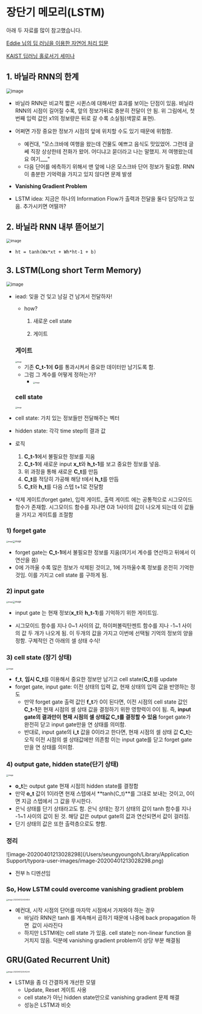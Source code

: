 # 장단기 메모리(LSTM)

아래 두 자료를 많이 참고했습니다. 

[Eddie 님의 딥 러닝을 이용한 자연어 처리 입문](https://wikidocs.net/book/2155)

[KAIST 딥러닝 홀로서기 세미나](https://github.com/heartcored98/Standalone-DeepLearning)





## 1. 바닐라 RNN의 한계

<img src="https://user-images.githubusercontent.com/46865281/77921438-c1517700-72da-11ea-9713-42c9e00d9057.png" alt="image" style="zoom:80%;" />

* 바닐라 RNN은 비교적 짧은 시퀸스에 대해서만 효과를 보이는 단점이 있음. 바닐라 RNN의 시점이 길어질 수록, 앞의 정보가뒤로 충분히 전달이 안 됨. 위 그림에서, 첫 번째 입력 값인 x1의 정보량은 뒤로 갈 수록 소실됨(색깔로 표현).
* 어쩌면 가장 중요한 정보가 시점의 앞에 위치할 수도 있기 때문에 위험함. 
  * 예컨대, "모스크바에 여행을 왔는데 건물도 예쁘고 음식도 맛있었어. 그런데 글쎄 직장 상상한테 전화가 왔어. 어디냐고 묻더라고 나는 말했지. 저 여행왔는데요 여기___"
  * 다음 단어를 에측하기 위해서 맨 앞에 나온 모스크바 단어 정보가 필요함. RNN이 충분한 기억력을 가지고 있지 않다면 문제 발생
* **Vanishing Gradient Problem** 

* LSTM idea: 지금은 하나의 Information Flow가 출력과 전달을 둘다 담당하고 있음. 추가시키면 어떨까?

  

## 2. 바닐라 RNN 내부 뜯어보기

<img src="https://user-images.githubusercontent.com/46865281/77922008-7421d500-72db-11ea-9b50-93e1a31b45c8.png" alt="image" style="zoom:70%;" />

* `ht = tanh(Wx*xt + Wh*ht-1 + b)`



## 3. LSTM(Long short Term Memory)

<img src="https://user-images.githubusercontent.com/46865281/77930869-5efe7380-72e6-11ea-9186-13e18c6dbaa2.png" alt="image" style="zoom:80%;" />

* iead: 잊을 건 잊고 남길 건 남겨서 전달하자!
  * how?

    1. 새로운 cell state

    2. 게이트

       

  ### 게이트

  <img src="https://user-images.githubusercontent.com/46865281/78131275-c38c1080-7455-11ea-8549-7a6415315ba7.png" alt="image" style="zoom:30%;" />

  * 기존 **C_t-1**에 **G**를 통과시켜서 중요한 데이터만 남기도록 함.
  * 그럼 그 계수를 어떻게 정하는가?
    * <img src="https://user-images.githubusercontent.com/46865281/78131911-cc311680-7456-11ea-9b6c-5a384b66b745.png" alt="image" style="zoom:30%;" />

  

  ### cell state

  <img src="https://user-images.githubusercontent.com/46865281/78132231-56797a80-7457-11ea-99d2-cad3216d7f45.png" alt="image" style="zoom:30%;" />

* cell state: 가치 있는 정보들만 전달해주는 벡터

* hidden state: 각각 time step의 결과 값

* 로직

  1. **C_t-1**에서 불필요한 정보를 지움
  2. **C_t-1**에 새로운 input **x_t**와 **h_t-1**를 보고 중요한 정보를 넣음.
  3. 위 과정을 통해 새로운 **C_t**를 만듬
  4. **C_t**를 적당히 가공해 해당 t에서 **h_t**를 만듬
  5. **C_t**와 **h_t**를 다음 스텝 t+1로 전달함

* 삭제 게이트(forget gate), 입력 게이트, 출력 게이트 에는 공통적으로 시그모이드 함수가 존재함. 시그모이드 함수를 지나면 0과 1사이의 값이 나오게 되는데 이 값들을 가지고 게이트를 조절함

  

### 1) forget gate

<img src="https://user-images.githubusercontent.com/46865281/78132775-49a95680-7458-11ea-902f-cc2905b05396.png" alt="image" style="zoom:30%;" /><img src="https://user-images.githubusercontent.com/46865281/78135820-7744ce80-745d-11ea-9244-1a505a43fc66.png" alt="image" style="zoom:40%;" />

* forget gate는 **C_t-1**에서 불필요한 정보를 지움(여기서 계수를 연산하고 뒤에서 이 연산을 씀)
* 0에 가까울 수록 많은 정보가 삭제된 것이고, 1에 가까울수록 정보를 온전히 기억한 것임. 이를 가지고 cell state 를 구하게 됨.



### 2) input gate

<img src="https://user-images.githubusercontent.com/46865281/78133046-bc1a3680-7458-11ea-92c7-fe52628ccdc7.png" alt="image" style="zoom:30%;" /><img src="https://user-images.githubusercontent.com/46865281/78135918-abb88a80-745d-11ea-8eaf-ec923a7317dd.png" alt="image" style="zoom:40%;" />

* input gate 는 현재 정보(**x_t**와 **h_t-1**)를 기억하기 위한 게이트임.

* 시그모이드 함수를 지나 0~1 사이의 값, 하이퍼볼릭탄젠트 함수를 지나 -1~1 사이의 값 두 개가 나오게 됨. 이 두개의 값을 가지고 이번에 선택될 기억의 정보의 양을 정함. 구체적인 건 아래의 셀 상태 수식!

  

### 3)  cell state (장기 상태)

<img src="https://user-images.githubusercontent.com/46865281/78136227-39947580-745e-11ea-8a41-1ccdda630a9d.png" alt="image" style="zoom:33%;" />

* **f_t**, **임시 C_t**를 이용해서 중요한 정보만 남기고 cell state(**C_t**)를 update 
* forget gate, input gate: 이전 상태의 입력 값, 현재 상태의 입력 값을 반영하는 정도
  * 만약 forget gate 출력 값인 **f_t**가 0이 된다면, 이전 시점의 cell state 값인 **C_t-1**은 현재 시점의 셀 상태 값을 결정하기 위한 영향력이 0이 됨. 즉, **input gate의 결과만이 현재 시점의 셀 상태값 C_t를 결정할 수 있음** forget gate가 완전히 닫고 input gate만을 연 상태를 의미함. 
  * 반대로, input gate의 **i_t** 값을 0이라고 한다면, 현재 시점의 셀 상태 값 **C_t**는 오직 이전 시점의 셀 상태값에만 의존함 이는 input gate를 닫고 forget gate만을 연 상태를 의미함.



### 4) output gate, hidden state(단기 상태)

<img src="https://user-images.githubusercontent.com/46865281/78136718-128a7380-745f-11ea-966b-019a44074eb8.png" alt="image" style="zoom:33%;" />

* **o_t**는 output gate 현재 시점의 hidden state를 결정함
* 만약 **o_t** 값이 1이라면 현재 스텝에서 **tanh(C_t)**를 그대로 보내는 것이고, 0이면 지금 스텝에서 그 값을 무시한다. 
* 은닉 상태를 단기 상태라고도 함. 은닉 상태는 장기 상태의 값이 tanh 함수를 지나 -1~1 사이의 값이 된 것. 해당 값은 output gate의 값과 연산되면서 값이 걸러짐. 
* 단기 상태의 값은 또한 출력층으로도 향함.



### 정리

![image-20200401213028298](/Users/seungyoungoh/Library/Application Support/typora-user-images/image-20200401213028298.png)

* 전부 h 디멘션임



### So, How LSTM could overcome vanishing gradient problem

<img src="/Users/seungyoungoh/Library/Application Support/typora-user-images/image-20200401224304954.png" alt="image-20200401224304954" style="zoom:30%;" />

* 예컨대, 시작 시점의 단어를 마자막 시점에서 가져와야 하는 경우
  * 바닐라 RNN은 tanh 를 계속해서 곱하기 때문에 나중에 back propagation 하면  값이 사라진다
  * 하지만 LSTM에는 cell state 가 있음. cell state는  non-linear function 을 거치지 않음. 덕분에 vanishing gradient problem이 상당 부분 해결됨 





## GRU(Gated Recurrent Unit)

<img src="/Users/seungyoungoh/Library/Application Support/typora-user-images/image-20200401225545244.png" alt="image-20200401225545244" style="zoom:30%;" />



* LSTM을 좀 더 간결하게 개선한 모델
  * Update, Reset 게이트 사용
  * cell state가 아닌 hidden state만으로 vanishing gradient 문제 해결
  * 성능은 LSTM과 비슷

